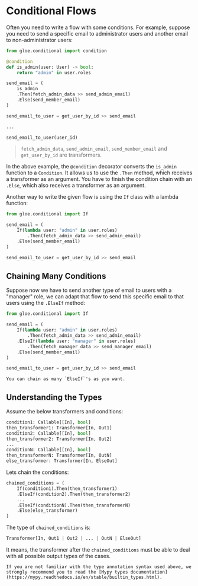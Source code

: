 # Conditional Flows

Often you need to write a flow with some conditions. For example, suppose you need to send a specific email to administrator users and another email to non-administrator users:

```python
from gloe.conditional import condition

@condition
def is_admin(user: User) -> bool:
    return "admin" in user.roles

send_email = (
    is_admin
    .Then(fetch_admin_data >> send_admin_email)
    .Else(send_member_email)
)

send_email_to_user = get_user_by_id >> send_email

...

send_email_to_user(user_id)
```
> `fetch_admin_data`, `send_admin_email`, `send_member_email` and `get_user_by_id` are transformers.

In the above example, the `@condition` decorator converts the `is_admin` function to a `Condition`. It allows us to use the `.Then` method, which receives a transformer as an argument. You have to finish the condition chain with an `.Else`, which also receives a transformer as an argument.

Another way to write the given flow is using the `If` class with a lambda function:

```python
from gloe.conditional import If

send_email = (
    If(lambda user: "admin" in user.roles)
        .Then(fetch_admin_data >> send_admin_email)
    .Else(send_member_email)
)

send_email_to_user = get_user_by_id >> send_email
```

## Chaining Many Conditions

Suppose now we have to send another type of email to users with a "manager" role, we can adapt that flow to send this specific email to that users using the `.ElseIf` method:

```python
from gloe.conditional import If

send_email = (
    If(lambda user: "admin" in user.roles)
        .Then(fetch_admin_data >> send_admin_email)
    .ElseIf(lambda user: "manager" in user.roles)
        .Then(fetch_manager_data >> send_manager_email)
    .Else(send_member_email)
)

send_email_to_user = get_user_by_id >> send_email
```
```{tip}
You can chain as many `ElseIf`'s as you want.
```

## Understanding the Types

Assume the below transformers and conditions:

```python
condition1: Callable[[In], bool]
then_transformer1: Transformer[In, Out1]
condition2: Callable[[In], bool]
then_transformer2: Transformer[In, Out2]
...
conditionN: Callable[[In], bool]
then_transformerN: Transformer[In, OutN]
else_transformer: Transformer[In, ElseOut]
```

Lets chain the conditions:
```python
chained_conditions = (
    If(condition1).Then(then_transformer1)
    .ElseIf(condition2).Then(then_transformer2)
    ...
    .ElseIf(conditionN).Then(then_transformerN)
    .Else(else_transformer)
)
```

The type of `chained_conditions` is:
```python
Transformer[In, Out1 | Out2 | ... | OutN | ElseOut]
```

It means, the transformer after the `chained_conditions` must be able to deal with all possible output types of the cases.

```{hint}
If you are not familiar with the type annotation syntax used above, we strongly recommend you to read the [Mypy types documentation](https://mypy.readthedocs.io/en/stable/builtin_types.html).
```